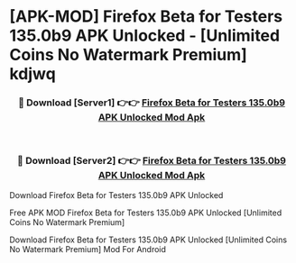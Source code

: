 # [APK-MOD] Firefox Beta for Testers 135.0b9 APK Unlocked - [Unlimited Coins No Watermark Premium] kdjwq



<div align="center">
<h3>🔴 Download [Server1] 👉👉 <a href="https://momento.my/?title=Firefox_Beta_for_Testers_135.0b9_APK_Unlocked">Firefox Beta for Testers 135.0b9 APK Unlocked Mod Apk</a></h3><br>

<h3>🔴 Download [Server2] 👉👉 <a href="https://momento.my/?title=Firefox_Beta_for_Testers_135.0b9_APK_Unlocked">Firefox Beta for Testers 135.0b9 APK Unlocked Mod Apk</a></h3>
</div>



Download Firefox Beta for Testers 135.0b9 APK Unlocked 

Free APK MOD Firefox Beta for Testers 135.0b9 APK Unlocked [Unlimited Coins No Watermark Premium]

Download Firefox Beta for Testers 135.0b9 APK Unlocked [Unlimited Coins No Watermark Premium] Mod For Android
